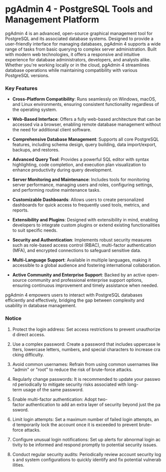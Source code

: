 # pgAdmin 4 - PostgreSQL Tools and Management Platform

pgAdmin 4 is an advanced, open-source graphical management tool for PostgreSQL and its associated database systems. Designed to provide a user-friendly interface for managing databases, pgAdmin 4 supports a wide range of tasks from basic querying to complex server administration. Built with modern web technologies, it offers a responsive and intuitive experience for database administrators, developers, and analysts alike. Whether you're working locally or in the cloud, pgAdmin 4 streamlines database operations while maintaining compatibility with various PostgreSQL versions.

### Key Features

- **Cross-Platform Compatibility**: Runs seamlessly on Windows, macOS, and Linux environments, ensuring consistent functionality regardless of the operating system.
  
- **Web-Based Interface**: Offers a fully web-based architecture that can be accessed via a browser, enabling remote database management without the need for additional client software.

- **Comprehensive Database Management**: Supports all core PostgreSQL features, including schema design, query building, data import/export, backups, and restores.

- **Advanced Query Tool**: Provides a powerful SQL editor with syntax highlighting, code completion, and execution plan visualization to enhance productivity during query development.

- **Server Monitoring and Maintenance**: Includes tools for monitoring server performance, managing users and roles, configuring settings, and performing routine maintenance tasks.

- **Customizable Dashboards**: Allows users to create personalized dashboards for quick access to frequently used tools, metrics, and reports.

- **Extensibility and Plugins**: Designed with extensibility in mind, enabling developers to integrate custom plugins or extend existing functionalities to suit specific needs.

- **Security and Authentication**: Implements robust security measures such as role-based access control (RBAC), multi-factor authentication (MFA), and encrypted connections to safeguard sensitive data.

- **Multi-Language Support**: Available in multiple languages, making it accessible to a global audience and fostering international collaboration.

- **Active Community and Enterprise Support**: Backed by an active open-source community and professional enterprise support options, ensuring continuous improvement and timely assistance when needed.

pgAdmin 4 empowers users to interact with PostgreSQL databases efficiently and effectively, bridging the gap between complexity and usability in database management.

### Notice

1.  Protect the login address: Set access restrictions to prevent unauthorized direct access.
    
2.  Use a complex password: Create a password that includes uppercase letters, lowercase letters, numbers, and special characters to increase cracking difficulty.
    
3.  Avoid common usernames: Refrain from using common usernames like "admin" or "root" to reduce the risk of brute-force attacks.
    
4.  Regularly change passwords: It is recommended to update your password periodically to mitigate security risks associated with long-term usage of the same password.
    
5.  Enable multi-factor authentication: Adopt two-factor authentication to add an extra layer of security beyond just the password.
    
6.  Limit login attempts: Set a maximum number of failed login attempts, and temporarily lock the account once it is exceeded to prevent brute-force attacks.
    
7.  Configure unusual login notifications: Set up alerts for abnormal login activity to be informed and respond promptly to potential security issues.
    
8.  Conduct regular security audits: Periodically review account security logs and system configurations to quickly identify and fix potential vulnerabilities.
        